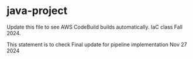 # java-project
Update this file to see AWS CodeBuild builds automatically. IaC class Fall 2024.

This statement is to check Final update for pipeline implementation Nov 27 2024
